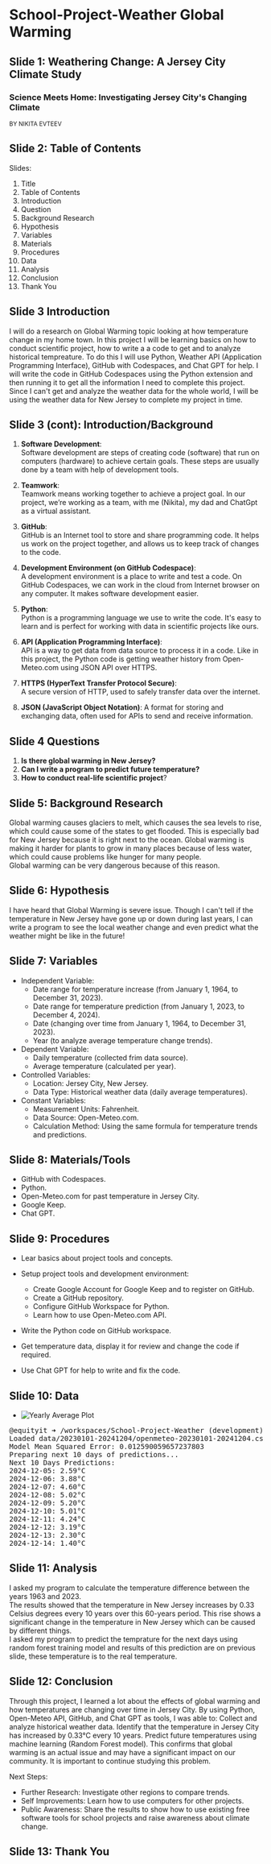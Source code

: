 # School-Project-Weather **Global Warming**
## Slide 1: **Weathering Change: A Jersey City Climate Study**
### Science Meets Home: Investigating Jersey City's Changing Climate
<small>BY NIKITA EVTEEV</small>


## Slide 2: **Table of Contents**

Slides:  
1. Title
2. Table of Contents
3. Introduction  
4. Question  
5. Background Research  
6. Hypothesis  
7. Variables  
8. Materials 
9. Procedures  
10. Data  
11. Analysis  
12. Conclusion  
13. Thank You  


## Slide 3 **Introduction**

I will do a research on Global Warming topic looking at how temperature change in my home town.
In this project I will be learning basics on how to conduct scientific project, how to write a a code to get and to analyze historical tempreature. 
To do this I will use Python, Weather API (Application Programming Interface), GitHub with Codespaces, and Chat GPT for help. I will write the code in GitHub Codespaces using the Python extension and then running it to get all the information I need to complete this project. Since I can't get and analyze the weather data for the whole world, I will be using the weather data for New Jersey to complete my project in time.


## Slide 3 (cont): **Introduction/Background**

1. **Software Development**:  
   Software development are steps of creating code (software) that run on computers (hardware) to achieve certain goals. These steps are usually done by a team with help of development tools.

2. **Teamwork**:  
   Teamwork means working together to achieve a project goal. In our project, we’re working as a team, with me (Nikita), my dad and ChatGpt as a virtual assistant.

3. **GitHub**:  
   GitHub is an Internet tool to store and share programming code. It helps us work on the project together, and allows us to keep track of changes to the code.

4. **Development Environment (on GitHub Codespace)**:  
   A development environment is a place to write and test a code. On GitHub Codespaces, we can work in the cloud from Internet browser on any computer. It makes software development easier.

5. **Python**:  
   Python is a programming language we use to write the code. It's easy to learn and is perfect for working with data in scientific projects like ours.

6. **API (Application Programming Interface)**:  
   API is a way to get data from data source to process it in a code. Like in this project, the Python code is getting weather history from Open-Meteo.com using JSON API over HTTPS.

7. **HTTPS (HyperText Transfer Protocol Secure)**:  
   A secure version of HTTP, used to safely transfer data over the internet.

8. **JSON (JavaScript Object Notation)**:
   A format for storing and exchanging data, often used for APIs to send and receive information.


## Slide 4 **Questions**

1. **Is there global warming in New Jersey?**  
2. **Can I write a program to predict future temperature?**  
3. **How to conduct real-life scientific project**?  


## Slide 5: **Background Research**

Global warming causes glaciers to melt, which causes the sea levels to rise, which could cause some of the states to get flooded. This is especially bad for New Jersey because it is right next to the ocean.
Global warming is making it harder for plants to grow in many places because of less water, which could cause problems like hunger for many people.  
Global warming can be very dangerous because of this reason.


## Slide 6: **Hypothesis**

I have heard that Global Warming is severe issue. Though I can't tell if the temperature in New Jersey have gone up or down during last years, I can write a program to see the local weather change and even predict what the weather might be like in the future! 

## Slide 7: **Variables**

* Independent Variable:  
  - Date range for temperature increase (from January 1, 1964, to December 31, 2023).  
  - Date range for temperature prediction (from January 1, 2023, to December 4, 2024).  
  - Date (changing over time from January 1, 1964, to December 31, 2023).  
  - Year (to analyze average temperature change trends).  
* Dependent Variable:  
  - Daily temperature (collected frim data source).  
  - Average temperature (calculated per year).  
* Controlled Variables:  
  - Location: Jersey City, New Jersey.  
  - Data Type: Historical weather data (daily average temperatures).  
* Constant Variables:  
  - Measurement Units: Fahrenheit.  
  - Data Source: Open-Meteo.com.  
  - Calculation Method: Using the same formula for temperature trends and predictions.


## Slide 8: **Materials/Tools**

* GitHub with Codespaces.  
* Python.  
* Open-Meteo.com for past temperature in Jersey City.  
* Google Keep. 
* Chat GPT.


## Slide 9: **Procedures**

* Lear basics about project tools and concepts.  
* Setup project tools and development environment:  
  - Create Google Account for Google Keep and to register on GitHub. 
  - Create a GitHub repository.  
  - Configure GitHub Workspace for Python.  
  - Learn how to use Open-Meteo.com API.  
  
* Write the Python code on GitHub workspace.
* Get temperature data, display it for review and change the code if required.
* Use Chat GPT for help to write and fix the code.


## Slide 10: **Data**

* ![Yearly Average Plot](https://raw.githubusercontent.com/NKEvt/School-Project-Weather/99241539ddc2ac8299e472705892b38232dd5877/static/yearly-avg-plot.png)


<pre>
@equityit ➜ /workspaces/School-Project-Weather (development) $ /usr/local/bin/python /workspaces/School-Project-Weather/forecast-random-forest.py
Loaded data/20230101-20241204/openmeteo-20230101-20241204.csv with columns: ['time', 'temperature']
Model Mean Squared Error: 0.012590059657237803
Preparing next 10 days of predictions...
Next 10 Days Predictions:
2024-12-05: 2.59°C
2024-12-06: 3.88°C
2024-12-07: 4.60°C
2024-12-08: 5.02°C
2024-12-09: 5.20°C
2024-12-10: 5.01°C
2024-12-11: 4.24°C
2024-12-12: 3.19°C
2024-12-13: 2.30°C
2024-12-14: 1.40°C
</pre>


## Slide 11: **Analysis**

I asked my program to calculate the temperature difference between the years 1963 and 2023.  
The results showed that the temperature in New Jersey increases by 0.33 Celsius degrees every 10 years over this 60-years period. This rise shows a significant change in the temperature in New Jersey which can be caused by different things.  
I asked my program to predict the temprature for the next days using random forest training model and results of this prediction are on previous slide, these  temperature is to the real temperature.


## Slide 12: **Conclusion**

Through this project, I learned a lot about the effects of global warming and how temperatures are changing over time in Jersey City. By using Python, Open-Meteo API, GitHub, and Chat GPT as tools, I was able to:
Collect and analyze historical weather data.
Identify that the temperature in Jersey City has increased by 0.33°C every 10 years.
Predict future temperatures using machine learning (Random Forest model).
This confirms that global warming is an actual issue and may have a significant impact on our community. It is important to continue studying this problem.

Next Steps:
* Further Research: Investigate other regions to compare trends.  
* Self Improvements: Learn how to use computers for other projects.  
* Public Awareness: Share the results to show how to use existing free software tools for school projects and raise awareness about climate change.  

## Slide 13: **Thank You**
